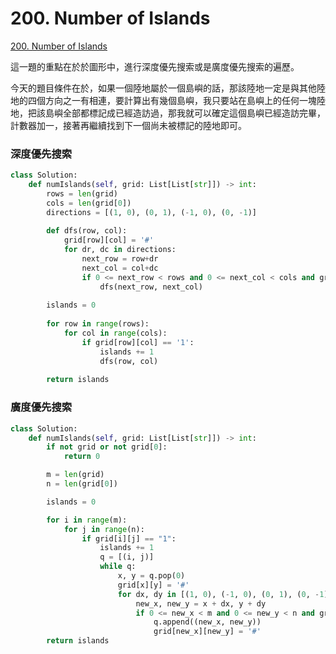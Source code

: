 # 200. Number of Islands

[200. Number of Islands](https://leetcode.com/problems/number-of-islands/)

這一題的重點在於於圖形中，進行深度優先搜索或是廣度優先搜索的遍歷。

今天的題目條件在於，如果一個陸地屬於一個島嶼的話，那該陸地一定是與其他陸地的四個方向之一有相連，要計算出有幾個島嶼，我只要站在島嶼上的任何一塊陸地，把該島嶼全部都標記成已經造訪過，那我就可以確定這個島嶼已經造訪完畢，計數器加一，接著再繼續找到下一個尚未被標記的陸地即可。

### 深度優先搜索

```python
class Solution:
    def numIslands(self, grid: List[List[str]]) -> int:
        rows = len(grid)
        cols = len(grid[0])
        directions = [(1, 0), (0, 1), (-1, 0), (0, -1)]
        
        def dfs(row, col):
            grid[row][col] = '#'
            for dr, dc in directions:
                next_row = row+dr
                next_col = col+dc
                if 0 <= next_row < rows and 0 <= next_col < cols and grid[next_row][next_col] == '1':
                    dfs(next_row, next_col)
                    
        islands = 0
        
        for row in range(rows):
            for col in range(cols):
                if grid[row][col] == '1':
                    islands += 1
                    dfs(row, col)
                    
        return islands 
```

### 廣度優先搜索

```python
class Solution:
    def numIslands(self, grid: List[List[str]]) -> int:
        if not grid or not grid[0]:
            return 0

        m = len(grid)
        n = len(grid[0])

        islands = 0

        for i in range(m):
            for j in range(n):
                if grid[i][j] == "1":
                    islands += 1
                    q = [(i, j)]
                    while q:
                        x, y = q.pop(0)
                        grid[x][y] = '#'
                        for dx, dy in [(1, 0), (-1, 0), (0, 1), (0, -1)]:
                            new_x, new_y = x + dx, y + dy
                            if 0 <= new_x < m and 0 <= new_y < n and grid[new_x][new_y] == "1":
                                q.append((new_x, new_y))
                                grid[new_x][new_y] = '#'
        return islands
```

